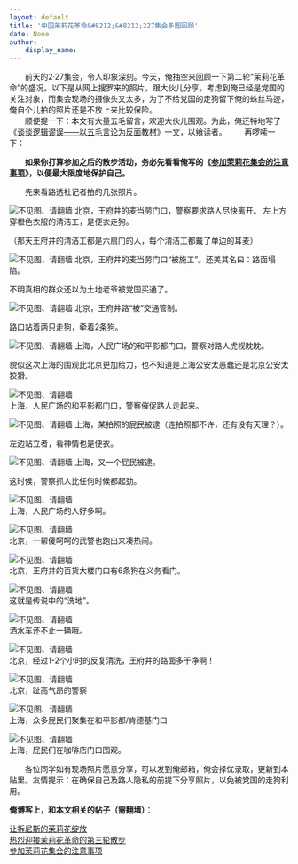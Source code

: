 ```yaml
---
layout: default
title: '中国茉莉花革命&#8212;&#8212;227集会多图回顾'
date: None
author:
    display_name: 
---
```


　　前天的2·27集会，令人印象深刻。今天，俺抽空来回顾一下第二轮“茉莉花革命”的盛况。以下是从网上搜罗来的照片，跟大伙儿分享。考虑到俺已经是党国的关注对象，而集会现场的摄像头又太多，为了不给党国的走狗留下俺的蛛丝马迹，俺自个儿拍的照片还是不放上来比较保险。  
　　顺便提一下：本文有大量五毛留言，欢迎大伙儿围观。为此，俺还特地写了《[谈谈逻辑谬误——以五毛言论为反面教材](https://program-think.blogspot.com/2011/03/logical-fallacies.html)》一文，以飨读者。 　　再啰嗦一下：

　　**如果你打算参加之后的散步活动，务必先看看俺写的《[参加茉莉花集会的注意事项](https://program-think.blogspot.com/2011/03/jasmine-revolution-how-to.html)》，以便最大限度地保护自己。**

　　先来看路透社记者拍的几张照片。

![不见图、请翻墙](https://lh6.googleusercontent.com/cu2T3ZbrLpdnKU8r3wubmDed9UaWtauDksNyS2mP19JqltH59D4WCekKtRyWL0s7vCxJ9K2vtR2Y3GrT9Ykn3UtuxSDr6OV74b20f_YbM6SxcCR_SXyuaU0eaAB1DflPxUeXKIoH) 北京，王府井的麦当劳门口，警察要求路人尽快离开。 左上方穿橙色衣服的清洁工，是便衣走狗。

（那天王府井的清洁工都是六扇门的人，每个清洁工都戴了单边的耳麦）

  

![不见图、请翻墙](https://lh3.googleusercontent.com/uixz0xHaCbEGmi_IiI5XF__hyv4bfBco2z3fZqM7tXdTRWy0Vc9lv_fRHWf_t88BxBozX-wbex5M5x0rbSoBfVOBT8i30V8IawpMCf_nwU6Wfu8rjFOqkFB3QsVdjL5EXp7_JS9M) 北京，王府井的麦当劳门口“被施工”。还美其名曰：路面塌陷。

不明真相的群众还以为土地老爷被党国买通了。

  

![不见图、请翻墙](https://lh5.googleusercontent.com/9mUTc9Jndnz1bFPaegxL-DjdTu8b-koWZaL4R4jLy2jJOl0uD-VmaqZv7uEjAmenP817D-Z95q7MxPAzvq-B03gPFj20XMM6yVgBBKWBpB-q2p1VpwNdUwvbMU8AShv0uxiALZ4j) 北京，王府井路“被”交通管制。

路口站着两只走狗，牵着2条狗。

  

![不见图、请翻墙](https://lh3.googleusercontent.com/DpC-NPkf1FoaAJ9aRFfYol3ZO0YBSR7ZwHfEqCy6vxAUnsusc5oa-SUFt42HRH-Uj3bVzuNWwNf1mbBHEYccuhPyEOAOjqN8H9XcchH7ViR9mkvhBI7gLxnP2YnJao7DwfWyMMm6) 上海，人民广场的和平影都门口，警察对路人虎视眈眈。

貌似这次上海的围观比北京更加给力，也不知道是上海公安太愚蠢还是北京公安太狡猾。

  

![不见图、请翻墙](https://lh4.googleusercontent.com/OBjlDKswVq9n6O7TRr0ir9SqEO2WDYNzqbqoTKBvJO0TCwZnQ_nuJZUsHhH6b1DyhgkpVBivDIRgXXHU0c5VOTpuccuchhLYSB1f1JQHcqSMC0vqE3qrO9dIOw94XJZ1KkF32VU9)  
上海，人民广场的和平影都门口，警察催促路人走起来。

  

![不见图、请翻墙](https://lh5.googleusercontent.com/qBlPrfdkg2bJhyiW8aJR5NQOfJzM-z80lERYhih8bALnoNPhH5cwl4H_Ir10ECZ5gR53lJo65I0lbwxeXfZLyfAvbFk8GInvsmnMFKGwYgfsjtyRvhrd8yLG7-ax4CmuWecoeiIP) 上海，某拍照的屁民被逮（连拍照都不许，还有没有天理？）。

左边站立者，看神情也是便衣。

  

![不见图、请翻墙](https://lh6.googleusercontent.com/NeAOGsn1DepRNJ5Y3NSWL2t-OGdEbBwWbNY4cTCCx5thjwxgJ18w0Y-1Cs2j4U9LnQinR2l_y6H2tqVfeDv2erlqJyp_Sb1D1ZKNHKHu-TdrMr2FD264c0UQ3kRlcB3Iaws6lt4t) 上海，又一个屁民被逮。

这时候，警察抓人比任何时候都起劲。

  
  

![不见图、请翻墙](https://lh6.googleusercontent.com/SfENFAme3Ja7NnGCd18M-k_gX6aY4CSEhBpN-9e0mALo4yV2iMM2la0PAHQAMiSfD5pvu_4krkEv9y-PDB5eOi_QRa5BjE3JbE0XTP1jOBBXq8giY-zSFnEBpodl4WXqXELl3jxe)  
上海，人民广场的人好多啊。

  

![不见图、请翻墙](https://lh4.googleusercontent.com/BpfLLGW57Ga6KHKhizNyyw_ymDHOYjVarXV7OdigrbI6N4jJdwB0lR35g-tL2Gu-tsnnM5w_2W9U5EcJQTmHRXiEAlY5D6Wr8UqUKskOeKBGT6kIF9DxNuwYFbMYL8MeOAn1UQaj)  
北京，一帮傻呵呵的武警也跑出来凑热闹。

  

![不见图、请翻墙](https://lh3.googleusercontent.com/UWkCEBIPrl3PZOhDnswxuVvUgABQyY54llLndzmJ58eAkaph-NfxUPoH5_EBrb3jPa0svqwHjnuRwb534x-e6IA92VxqJYGu6rh30nBxTCmtNhP57QfTMi0i9e2nbrU3YLxOsDpA)  
北京，王府井的百货大楼门口有6条狗在义务看门。

  

![不见图、请翻墙](https://lh3.googleusercontent.com/ImmCmCiMikn80eENv6t-7ZJTPYFYFJ3oj90cnN3C13ZlaXkFFC2ByzutzVOh93pq9cNCT1FcoUIgahIaK_XDU8NEi6CeFLd2JhkAjDvQHzySmE79Fg-zjlTIaFKK24e2Bi9bp_H4)  
这就是传说中的“洗地”。

  

![不见图、请翻墙](https://lh3.googleusercontent.com/RAyJMr6nJeTd_RZYl4-AUmD7bLrpkSqKJlRNIw0ZufnbSzjqdKto2h6wBeJ2S7kHnFxNZKx96x_5D8qK8xtede4KCH6NymntLpXHc76nAD5dLQ3tCmmlsvnn63Lhl0iyEKwL27ag)  
洒水车还不止一辆哦。

  

![不见图、请翻墙](https://lh3.googleusercontent.com/HaGeKoSBhgk0myNY0F9W7IMV2mZnPIknvFgLH9Y5YR1J9Q_iwnvWNcVe-I2JteFyuwoU6M8UU-pBA3Sptha329HCq8dzOX3j7CbaoHXuj3XSpFFzOxbrslKGo4jbBdrAzv4-hSm6)  
北京，经过1-2个小时的反复清洗，王府井的路面多干净啊！

  

![不见图、请翻墙](https://lh6.googleusercontent.com/pwLg2SiALnUG6RcjZfR7JVSZ_KHYAoFUCL0-GqhVklxVPHdHgn7gKV2cPZjQ8r4e_4FlancMsOqEIO7I9ni0Jjg0WbuRRxuL_oQIM1UXVhuNxfZEOBTvueWBjgOJkQRMJGMncTXa)  
北京，趾高气昂的警察

![不见图、请翻墙](https://lh3.googleusercontent.com/NxNXjlK7_RB4YcrmKgll4YNH95xr4xqzG_FplPgjvvVQ5ljNEywcOFafcINohURdbovBKTKOeIX9nsR8HKPbR9zq5VmKlpUs2Kx1lRAJviS8ilv46_sYsFxzCz3oDSM1VNckpdcJ)  
上海，众多屁民们聚集在和平影都/肯德基门口

  

![不见图、请翻墙](https://lh3.googleusercontent.com/12PIyR--X411j9-jboJd8QQh-JSc5cpRVKKxNJqAl2UAYLgZzOsK3fwkc0TKrcejy8P_DLPUi6ghAy86NXKqRmCcN6T0PLoREu-CC-ok14isCtfbrCMfZtM5Sw8ygjjwD7JiZ1Ss)  
上海，屁民们在咖啡店门口围观。

　　各位同学如有现场照片愿意分享，可以发到俺邮箱，俺会择优录取，更新到本贴里。友情提示：在确保自己及路人隐私的前提下分享照片，以免被党国的走狗利用。

**俺博客上，和本文相关的帖子（需翻墙）**：

  
[让拆尼斯的茉莉花绽放](https://program-think.blogspot.com/2011/02/jasmine-revolution-227-notice.html)  
[热烈迎接茉莉花革命的第三轮散步](https://program-think.blogspot.com/2011/03/jasmine-revolution-306-notice.html)  
[参加茉莉花集会的注意事项](https://program-think.blogspot.com/2011/03/jasmine-revolution-how-to.html)

